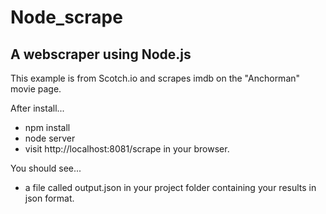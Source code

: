 Node_scrape
===========

A webscraper using Node.js
--------------------------

This example is from Scotch.io and scrapes imdb on the "Anchorman" movie page.

After install...
* npm install
* node server
* visit http://localhost:8081/scrape in your browser.

You should see...
* a file called output.json in your project folder containing your results in json format.
